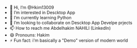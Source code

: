 - 👋 Hi, I’m @Hkim13009
- 👀 I’m interested in Descktop App
- 🌱 I’m currently learning Python
- 💞️ I’m looking to collaborate on Descktop App Develpe prjects
- 📫 How to reach me Abdelhakim NAHILI (LinkedIn) 
- 😄 Pronouns: Hakim
- ⚡ Fun fact: i'm basically a "Demo" version of modern world 

<!---
Hkim13009/Hkim13009 is a ✨ special ✨ repository because its `README.md` (this file) appears on your GitHub profile.
You can click the Preview link to take a look at your changes.
--->
